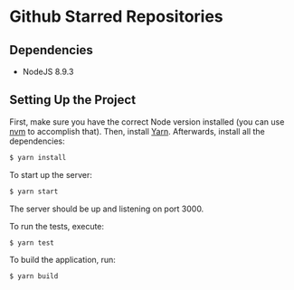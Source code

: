 # Github Starred Repositories

## Dependencies

- NodeJS 8.9.3

## Setting Up the Project

First, make sure you have the correct Node version installed (you can use [nvm](https://github.com/creationix/nvm) to accomplish that). Then, install [Yarn](https://yarnpkg.com/en/docs/install#mac-stable). Afterwards, install all the dependencies:
```bash
$ yarn install
```

To start up the server:
```bash
$ yarn start
```

The server should be up and listening on port 3000.

To run the tests, execute:
```bash
$ yarn test
```

To build the application, run:
```bash
$ yarn build
```
